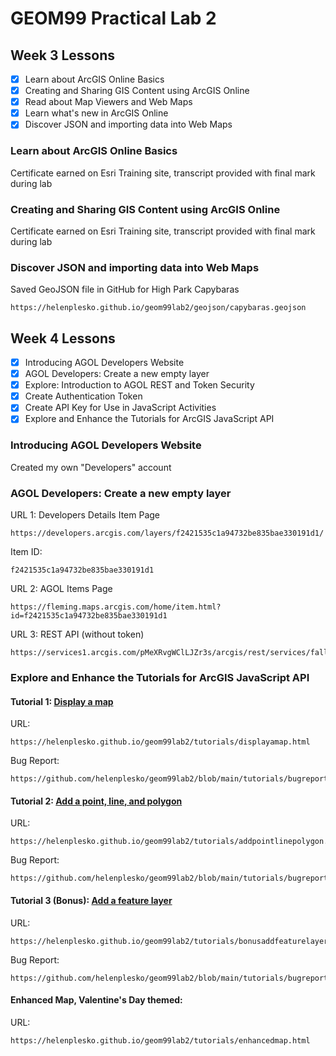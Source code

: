 # GEOM99 Practical Lab 2

## Week 3 Lessons

- [x] Learn about ArcGIS Online Basics
- [x] Creating and Sharing GIS Content using ArcGIS Online
- [x] Read about Map Viewers and Web Maps
- [x] Learn what's new in ArcGIS Online
- [x] Discover JSON and importing data into Web Maps

### Learn about ArcGIS Online Basics

Certificate earned on Esri Training site, transcript provided with final mark during lab

### Creating and Sharing GIS Content using ArcGIS Online

Certificate earned on Esri Training site, transcript provided with final mark during lab

### Discover JSON and importing data into Web Maps

Saved GeoJSON file in GitHub for High Park Capybaras
```
https://helenplesko.github.io/geom99lab2/geojson/capybaras.geojson
```

## Week 4 Lessons

- [x] Introducing AGOL Developers Website
- [x] AGOL Developers: Create a new empty layer
- [x] Explore: Introduction to AGOL REST and Token Security
- [x] Create Authentication Token
- [x] Create API Key for Use in JavaScript Activities
- [x] Explore and Enhance the Tutorials for ArcGIS JavaScript API

### Introducing AGOL Developers Website

Created my own "Developers" account

### AGOL Developers: Create a new empty layer

URL 1: Developers Details Item Page
```
https://developers.arcgis.com/layers/f2421535c1a94732be835bae330191d1/
```

Item ID: 
```
f2421535c1a94732be835bae330191d1
```

URL 2: AGOL Items Page
```
https://fleming.maps.arcgis.com/home/item.html?id=f2421535c1a94732be835bae330191d1
```

URL 3: REST API (without token)
```
https://services1.arcgis.com/pMeXRvgWClLJZr3s/arcgis/rest/services/fall_geom65_tree_collection1/FeatureServer
```

### Explore and Enhance the Tutorials for ArcGIS JavaScript API

#### Tutorial 1: [Display a map](https://developers.arcgis.com/javascript/latest/tutorials/display-a-map/)

URL:
```
https://helenplesko.github.io/geom99lab2/tutorials/displayamap.html
```

Bug Report:
```
https://github.com/helenplesko/geom99lab2/blob/main/tutorials/bugreports/bugdisplayamap.md
```

#### Tutorial 2: [Add a point, line, and polygon](https://developers.arcgis.com/javascript/latest/tutorials/add-a-point-line-and-polygon/)

URL:
```
https://helenplesko.github.io/geom99lab2/tutorials/addpointlinepolygon.html
```

Bug Report:
```
https://github.com/helenplesko/geom99lab2/blob/main/tutorials/bugreports/bugaddpointlinepolygon.md
```

#### Tutorial 3 (Bonus): [Add a feature layer](https://developers.arcgis.com/javascript/latest/tutorials/add-a-feature-layer/)

URL:
```
https://helenplesko.github.io/geom99lab2/tutorials/bonusaddfeaturelayer.html
```

Bug Report:
```
https://github.com/helenplesko/geom99lab2/blob/main/tutorials/bugreports/bugbonusaddfeaturelayer.md
```

#### Enhanced Map, Valentine's Day themed:

URL:
```
https://helenplesko.github.io/geom99lab2/tutorials/enhancedmap.html
```